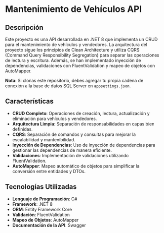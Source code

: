 # Mantenimiento de Vehículos API

## Descripción
Este proyecto es una API desarrollada en .NET 8 que implementa un CRUD para el mantenimiento de vehículos y vendedores. La arquitectura del proyecto sigue los principios de Clean Architecture y utiliza CQRS (Command Query Responsibility Segregation) para separar las operaciones de lectura y escritura. Además, se han implementado inyección de dependencias, validaciones con FluentValidation y mapeo de objetos con AutoMapper.

**Nota**: Si clonas este repositorio, debes agregar tu propia cadena de conexión a la base de datos SQL Server en `appsettings.json`.

## Características
- **CRUD Completo**: Operaciones de creación, lectura, actualización y eliminación para vehículos y vendedores.
- **Arquitectura Limpia**: Separación de responsabilidades en capas bien definidas.
- **CQRS**: Separación de comandos y consultas para mejorar la escalabilidad y mantenibilidad.
- **Inyección de Dependencias**: Uso de inyección de dependencias para gestionar las dependencias de manera eficiente.
- **Validaciones**: Implementación de validaciones utilizando FluentValidation.
- **AutoMapper**: Mapeo automático de objetos para simplificar la conversión entre entidades y DTOs.

## Tecnologías Utilizadas
- **Lenguaje de Programación**: C#
- **Framework**: .NET 8
- **ORM**: Entity Framework Core
- **Validación**: FluentValidation
- **Mapeo de Objetos**: AutoMapper
- **Documentación de la API**: Swagger
